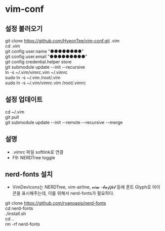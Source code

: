 # vim-conf

## 설정 불러오기
git clone https://github.com/HyeonTee/vim-conf.git .vim  
cd .vim  
git config user.name "●●●●●●●●"  
git config user.email "●●●●●●●●●"  
git config credential.helper store  
git submodule update --init --recursive  
ln -s ~/.vim/vimrc.vim ~/.vimrc  
sudo ln -s ~/.vim /root/.vim  
sudo ln -s ~/.vim/vimrc.vim /root/.vimrc  

## 설정 업데이트
cd ~/.vim  
git pull  
git submodule update --init --remote --recursive --merge  

## 설명
- .vimrc 파일 softlink로 연결  
- F9: NERDTree toggle

## nerd-fonts 설치
- VimDevIcons는 NERDTree, vim-airline, 𝓿𝓲𝓶 -𝓫𝓾𝓯𝓯𝓮𝓽 등에 폰트 Glyph로 아이콘을 표시해주는데, 이를 위해서 nerd-fonts가 필요하다.  

git clone https://github.com/ryanoasis/nerd-fonts  
cd nerd-fonts  
./install.sh  
cd ..  
rm -rf nerd-fonts  
